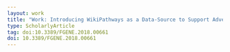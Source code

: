 ```yaml
---
layout: work
title: "Work: Introducing WikiPathways as a Data-Source to Support Adverse Outcome Pathways for Regulatory Risk Assessment of Chemicals and Nanomaterials"
type: ScholarlyArticle
tag: doi:10.3389/FGENE.2018.00661
doi: 10.3389/FGENE.2018.00661
---
```

